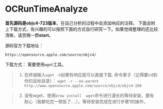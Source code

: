 # OCRunTimeAnalyze

**首先源码是objc4-723版本**，在自己分析的过程中会添加响应的注释。
下面会附上下载方式，有兴趣的可以按照下面的方式自行研究一下。如果觉得整理的还比较清晰，请赏赐一颗**start**。

源码官方下载地址：

```
https://opensource.apple.com/source/objc4/
```

下载方式： 需要使用`wget`工具。
> 1. 在终端输入`wget -h`如果有响应就可以直接下载. 命令栗子（记得要cd到你的目标目录）： `wget -r --no-parent http://www.opensource.apple.com/source/objc4/objc4-208`

> 2. 没有wget，使用`brew install  wget`命令进行漫长的等待安装，要有耐心（我都吃完一顿饭了....）。等待安装完成在进行步骤1的操作。


